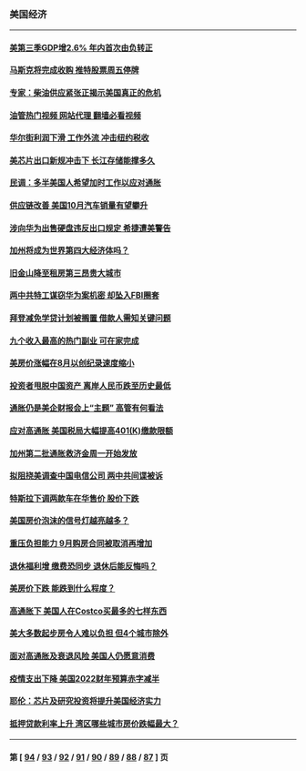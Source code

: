 ### 美国经济
---
#### [美第三季GDP增2.6% 年内首次由负转正](../../pages/ncid1078158/n13854063.md?10280045) 
#### [马斯克将完成收购 推特股票周五停牌](../../pages/ncid1078158/n13853984.md?10280045) 
#### [专家：柴油供应紧张正揭示美国真正的危机](../../pages/ncid1078158/n13853562.md?10280045) 
#### [油管热门视频 网站代理 翻墙必看视频](http://132.145.103.77:81/youtube.html?10280045)
#### [华尔街利润下滑 工作外流 冲击纽约税收](../../pages/ncid1078158/n13853631.md?10280045) 
#### [美芯片出口新规冲击下 长江存储能撑多久](../../pages/ncid1078158/n13853534.md?10280045) 
#### [民调：多半美国人希望加时工作以应对通胀](../../pages/ncid1078158/n13853477.md?10280045) 
#### [供应链改善 美国10月汽车销量有望攀升](../../pages/ncid1078158/n13853459.md?10280045) 
#### [涉向华为出售硬盘违反出口规定 希捷遭美警告](../../pages/ncid1078158/n13853447.md?10280045) 
#### [加州将成为世界第四大经济体吗？](../../pages/ncid1078158/n13853043.md?10280045) 
#### [旧金山降至租房第三昂贵大城市](../../pages/ncid1078158/n13852975.md?10280045) 
#### [两中共特工谋窃华为案机密 却坠入FBI圈套](../../pages/ncid1078158/n13852895.md?10280045) 
#### [拜登减免学贷计划被搁置 借款人需知关键问题](../../pages/ncid1078158/n13852793.md?10280045) 
#### [九个收入最高的热门副业 可在家完成](../../pages/ncid1078158/n13851097.md?10280045) 
#### [美房价涨幅在8月以创纪录速度缩小](../../pages/ncid1078158/n13852739.md?10280045) 
#### [投资者甩脱中国资产 离岸人民币跌至历史最低](../../pages/ncid1078158/n13852379.md?10280045) 
#### [通胀仍是美企财报会上“主题” 高管有何看法](../../pages/ncid1078158/n13852122.md?10280045) 
#### [应对高通胀 美国税局大幅提高401(K)缴款限额](../../pages/ncid1078158/n13852062.md?10280045) 
#### [加州第二批通胀救济金周一开始发放](../../pages/ncid1078158/n13852113.md?10280045) 
#### [拟阻挠美调查中国电信公司 两中共间谍被诉](../../pages/ncid1078158/n13851990.md?10280045) 
#### [特斯拉下调两款车在华售价 股价下跌](../../pages/ncid1078158/n13851833.md?10280045) 
#### [美国房价泡沫的信号灯越亮越多？](../../pages/ncid1078158/n13851656.md?10280045) 
#### [重压负担能力 9月购房合同被取消再增加](../../pages/ncid1078158/n13851540.md?10280045) 
#### [退休福利增 缴费恐同步 退休后能反悔吗？](../../pages/ncid1078158/n13851500.md?10280045) 
#### [美房价下跌 能跌到什么程度？](../../pages/ncid1078158/n13851296.md?10280045) 
#### [高通胀下 美国人在Costco买最多的七样东西](../../pages/ncid1078158/n13850513.md?10280045) 
#### [美大多数起步房令人难以负担 但4个城市除外](../../pages/ncid1078158/n13851009.md?10280045) 
#### [面对高通胀及衰退风险 美国人仍愿意消费](../../pages/ncid1078158/n13850486.md?10280045) 
#### [疫情支出下降 美国2022财年预算赤字减半](../../pages/ncid1078158/n13850467.md?10280045) 
#### [耶伦：芯片及研究投资将提升美国经济实力](../../pages/ncid1078158/n13850392.md?10280045) 
#### [抵押贷款利率上升 湾区哪些城市房价跌幅最大？](../../pages/ncid1078158/n13849921.md?10280045) 

---
#### 第 [ [94](./94.md?10280045) / [93](./93.md?10280045) / [92](./92.md?10280045) / [91](./91.md?10280045) / [90](./90.md?10280045) / [89](./89.md?10280045) / [88](./88.md?10280045) / [87](./87.md?10280045) ] 页
